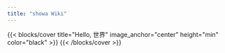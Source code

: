 ```yaml
---
title: "showa Wiki"
---
```


{{< blocks/cover title="Hello, 世界" image_anchor="center" height="min" color="black" >}}
{{< /blocks/cover >}}
